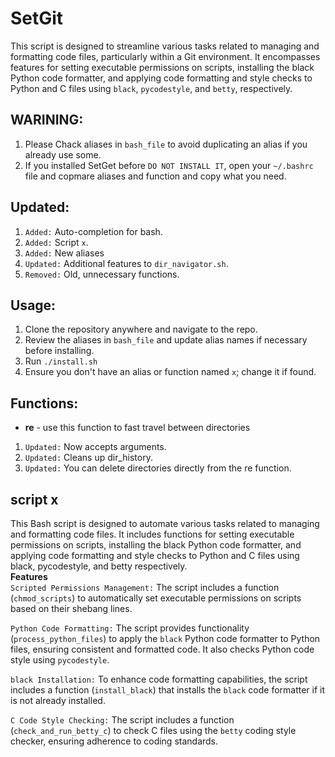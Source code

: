 # SetGit
This script is designed to streamline various tasks related to managing and formatting code files, particularly within a Git environment. It encompasses features for setting executable permissions on scripts, installing the black Python code formatter, and applying code formatting and style checks to Python and C files using `black`, `pycodestyle`, and `betty`, respectively.

## WARINING:
1. Please Chack aliases in `bash_file` to avoid duplicating an alias if you already use some.
2. If you installed SetGet before `DO NOT INSTALL IT`, open your `~/.bashrc` file and copmare aliases and function and copy what you need.

## Updated:
1. `Added:` Auto-completion for bash.
2. `Added:` Script `x`.
3. `Added:` New aliases
4. `Updated:` Additional features to `dir_navigator.sh`.
5. `Removed:` Old, unnecessary functions.

## Usage:
1. Clone the repository anywhere and navigate to the repo.
2. Review the aliases in `bash_file` and update alias names if necessary before installing.
3. Run `./install.sh`
4. Ensure you don't have an alias or function named `x`; change it if found.

## Functions:
- **re** - use this function to fast travel between directories
1. `Updated:` Now accepts arguments.
2. `Updated:` Cleans up dir_history.
3. `Updated:` You can delete directories directly from the re function.

## script x
This Bash script is designed to automate various tasks related to managing and formatting code files. It includes functions for setting executable permissions on scripts, installing the black Python code formatter, and applying code formatting and style checks to Python and C files using black, pycodestyle, and betty respectively.<br>
**Features**
<br>
`Scripted Permissions Management:` The script includes a function (`chmod_scripts`) to automatically set executable permissions on scripts based on their shebang lines.

`Python Code Formatting:` The script provides functionality (`process_python_files`) to apply the `black` Python code formatter to Python files, ensuring consistent and formatted code. It also checks Python code style using `pycodestyle`.

`black Installation:` To enhance code formatting capabilities, the script includes a function (`install_black`) that installs the `black` code formatter if it is not already installed.

`C Code Style Checking:` The script includes a function (`check_and_run_betty_c`) to check C files using the `betty` coding style checker, ensuring adherence to coding standards.
<br>


